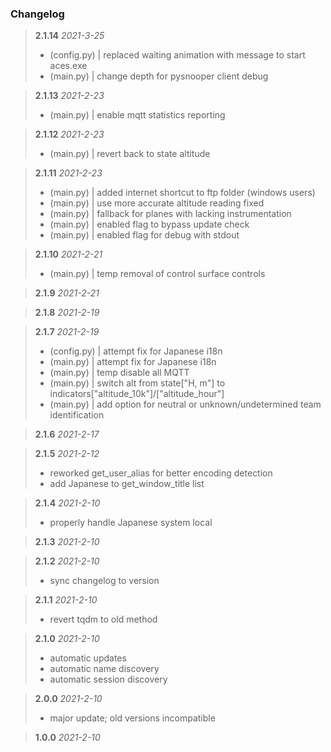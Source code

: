 ### Changelog

> **2.1.14**  *2021-3-25*
> - (config.py) | replaced waiting animation with message to start aces.exe
> - (main.py) | change depth for pysnooper client debug

> **2.1.13**  *2021-2-23*
> - (main.py) | enable mqtt statistics reporting

> **2.1.12**  *2021-2-23*
> - (main.py) | revert back to state altitude

> **2.1.11**  *2021-2-23*
> - (main.py) | added internet shortcut to ftp folder (windows users)
> - (main.py) | use more accurate altitude reading fixed
> - (main.py) | fallback for planes with lacking instrumentation
> - (main.py) | enabled flag to bypass update check
> - (main.py) | enabled flag for debug with stdout

> **2.1.10**  *2021-2-21*
> - (main.py) | temp removal of control surface controls

> **2.1.9**  *2021-2-21*

> **2.1.8**  *2021-2-19*

> **2.1.7**  *2021-2-19*
> - (config.py) | attempt fix for Japanese i18n
> - (main.py) | attempt fix for Japanese i18n
> - (main.py) | temp disable all MQTT
> - (main.py) | switch alt from state["H, m"] to indicators["altitude_10k"]/["altitude_hour"]
> - (main.py) | add option for neutral or unknown/undetermined team identification

> **2.1.6**  *2021-2-17*

> **2.1.5**  *2021-2-12*
> - reworked get_user_alias for better encoding detection
> - add Japanese to get_window_title list

> **2.1.4**  *2021-2-10*
> - properly handle Japanese system local

> **2.1.3**  *2021-2-10*

> **2.1.2**  *2021-2-10*
> - sync changelog to version

> **2.1.1**  *2021-2-10*
> - revert tqdm to old method

> **2.1.0**  *2021-2-10*
> - automatic updates
> - automatic name discovery
> - automatic session discovery

> **2.0.0**  *2021-2-10*
> - major update; old versions incompatible

> **1.0.0**  *2021-2-10*
